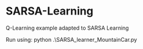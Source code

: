 # SARSA-Learning
Q-Learning example adapted to SARSA Learning

Run using: python .\SARSA_learner_MountainCar.py